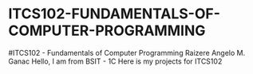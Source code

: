 # ITCS102-FUNDAMENTALS-OF-COMPUTER-PROGRAMMING
#ITCS102 - Fundamentals of Computer Programming Raizere Angelo M. Ganac Hello, I am from BSIT - 1C Here is my projects for ITCS102
